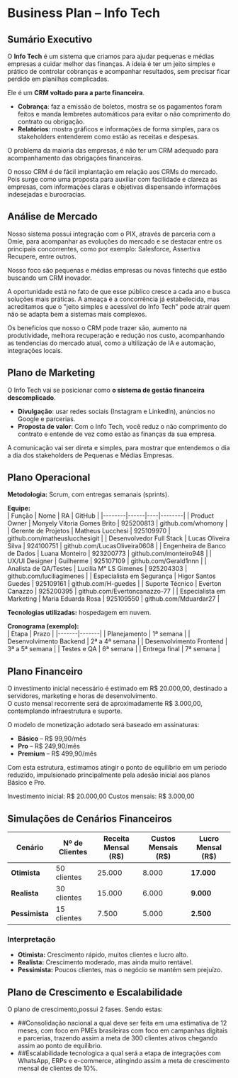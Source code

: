 # Business Plan – Info Tech  

##  Sumário Executivo

O **Info Tech** é um sistema que criamos para ajudar pequenas e médias empresas a cuidar melhor das finanças. A ideia é ter um jeito simples e prático de controlar cobranças e acompanhar resultados, sem precisar ficar perdido em planilhas complicadas.  

Ele é um **CRM voltado para a parte financeira**.

- **Cobrança**: faz a emissão de boletos, mostra se os pagamentos foram feitos e manda lembretes automáticos para evitar o não comprimento do contrato ou obrigação.  
- **Relatórios**: mostra gráficos e informações de forma simples, para os stakeholders entenderem como estão as receitas e despesas.  

O problema da maioria das empresas, é não ter um CRM adequado para acompanhamento das obrigações financeiras.

O nosso CRM é de fácil implantação em relação aos CRMs do mercado. Pois surge como uma proposta para auxiliar com facilidade e clareza as empresas, com informações claras e objetivas dispensando informações indesejadas e burocracias.

## Análise de Mercado

Nosso sistema possui integração com o PIX, através de parceria com a Omie, para acompanhar as evoluções do mercado e se destacar entre os principais concorrentes, como por exemplo: Salesforce, Assertiva Recupere, entre outros.

Nosso foco são pequenas e médias empresas ou novas fintechs que estão buscando um CRM inovador.

A oportunidade está no fato de que esse público cresce a cada ano e busca soluções mais práticas. A ameaça é a concorrência já estabelecida, mas acreditamos que o "jeito simples e acessível do Info Tech" pode atrair quem não se adapta bem a sistemas mais complexos.

Os beneficíos que nosso o CRM pode trazer são, aumento na produtividade, melhora recuperação e redução nos custo, acompanhando as tendencias do mercado atual, como a ultilização de IA e automação, integrações locais. 

## Plano de Marketing  

O Info Tech vai se posicionar como **o sistema de gestão financeira descomplicado**.  

- **Divulgação**: usar redes sociais (Instagram e LinkedIn), anúncios no Google e parcerias.  
- **Proposta de valor**: Com o Info Tech, você reduz o não comprimento do contrato e entende de vez como estão as finanças da sua empresa.  

A comunicação vai ser direta e simples, para mostrar que entendemos o dia a dia dos stakeholders de Pequenas e Médias Empresas.  

## Plano Operacional

**Metodologia:** Scrum, com entregas semanais (sprints).  

**Equipe:**  
| Função | Nome | RA | GitHub |
|--------|------|----|--------|
| Product Owner | Monyely Vitoria Gomes Brito | 925200813 | github.com/whomony |
| Gerente de Projetos | Matheus Lucchesi | 925109970 | github.com/matheuslucchesigit |
| Desenvolvedor Full Stack | Lucas Oliveira Silva | 924100751 | github.com/LucasOliveira0608 |
| Engenheira de Banco de Dados | Luana Monteiro | 923200773 | github.com/monteiro948 |
| UX/UI Designer | Guilherme | 925107109 | github.com/Gerald1nnn |
| Analista de QA/Testes | Lucilia M° LS Gimenes | 925204303 | github.com/luciliagimenes |
| Especialista em Segurança | Higor Santos Guedes | 925109161 | github.com/H-guedes |
| Suporte Técnico | Everton Canazzo | 925200395 | github.com/Evertoncanazzo-77 |
| Especialista em Marketing | Maria Eduarda Rosa | 925109550 | github.com/Mduardar27 |

**Tecnologias utilizadas:** hospedagem em nuvem.  

**Cronograma (exemplo):**  
| Etapa | Prazo |
|-------|-------|
| Planejamento | 1ª semana |
| Desenvolvimento Backend | 2ª a 4ª semana |
| Desenvolvimento Frontend | 3ª a 5ª semana |
| Testes e QA | 6ª semana |
| Entrega final | 7ª semana |

## Plano Financeiro

O investimento inicial necessário é estimado em R$ 20.000,00, destinado a servidores, marketing e horas de desenvolvimento.  
O custo mensal recorrente será de aproximadamente R$ 3.000,00, contemplando infraestrutura e suporte.  

O modelo de monetização adotado será baseado em assinaturas: 
- **Básico** – R$ 99,90/mês  
- **Pro** – R$ 249,90/mês  
- **Premium** – R$ 499,90/mês  

Com esta estrutura, estimamos atingir o ponto de equilíbrio em um período reduzido, impulsionado principalmente pela adesão inicial aos planos Básico e Pro.

Investimento inicial: R$ 20.000,00
Custos mensais: R$ 3.000,00

## Simulações de Cenários Financeiros

| Cenário       | Nº de Clientes | Receita Mensal (R$) | Custos Mensais (R$) | Lucro Mensal (R$) |
|---------------|----------------|----------------------|----------------------|--------------------|
| **Otimista**  | 50 clientes    | 25.000               | 8.000                | **17.000**         |
| **Realista**  | 30 clientes    | 15.000               | 6.000                | **9.000**          |
| **Pessimista**| 15 clientes    | 7.500                | 5.000                | **2.500**          |

### Interpretação
- **Otimista:** Crescimento rápido, muitos clientes e lucro alto.  
- **Realista:** Crescimento moderado, mas ainda muito rentável.  
- **Pessimista:** Poucos clientes, mas o negócio se mantém sem prejuízo.  

## Plano de Crescimento e Escalabilidade

O plano de crescimento,possui 2 fases. Sendo estas: 

- ##Consolidação nacional a qual deve ser feita em uma estimativa de 12 meses, com foco em PMEs brasileiras com foco em campanhas digitais e parcerias, trazendo assim a meta de 300 clientes ativos chegando assim ao ponto de equilibrio.
- ##Escalabilidade tecnologica a qual será a etapa de integrações com WhatsApp, ERPs e e-commerce, atingindo assim a meta de crescimento mensal de clientes de 10%.

